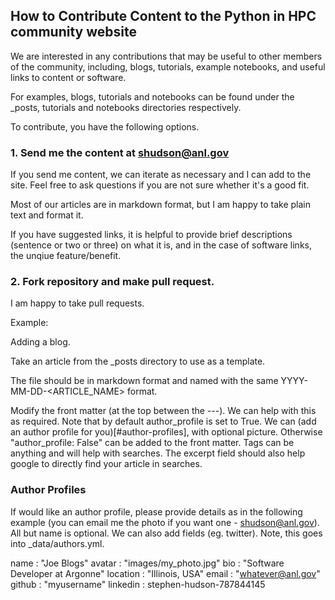 ## How to Contribute Content to the Python in HPC community website

We are interested in any contributions that may be useful to other members of the community, including, blogs, tutorials, example notebooks, and useful links to content or software.

For examples, blogs, tutorials and notebooks can be found under the _posts, tutorials and notebooks directories respectively.

To contribute, you have the following options.


### 1. Send me the content at shudson@anl.gov

If you send me content, we can iterate as necessary and I can add to the site. Feel free to ask questions if you are not sure whether it's a good fit.

Most of our articles are in markdown format, but I am happy to take plain text and format it. 

If you have suggested links, it is helpful to provide brief descriptions (sentence or two or three) on what it is, and in the case of software links, the unqiue feature/benefit.


### 2. Fork repository and make pull request.

I am happy to take pull requests.

Example:

Adding a blog.

Take an article from the _posts directory to use as a template.

The file should be in markdown format and named with the same YYYY-MM-DD-<ARTICLE_NAME> format.

Modify the front matter (at the top between the ---). We can help with this as required. Note that by default author_profile is set to True. We can (add an author profile for you)[#author-profiles], with optional picture. Otherwise "author_profile: False" can be added to the front matter. Tags can be anything and will help with searches. The excerpt field should also help google to directly find your article in searches.

### Author Profiles

If would like an author profile, please provide details as in the following example (you can email me the photo if you want one - shudson@anl.gov). All but name is optional. We can also add fields (eg. twitter). Note, this goes into _data/authors.yml.

  name             : "Joe Blogs"
  avatar           : "images/my_photo.jpg"
  bio              : "Software Developer at Argonne"
  location         : "Illinois, USA"
  email            : "whatever@anl.gov"
  github           : "myusername"
  linkedin         : stephen-hudson-787844145

